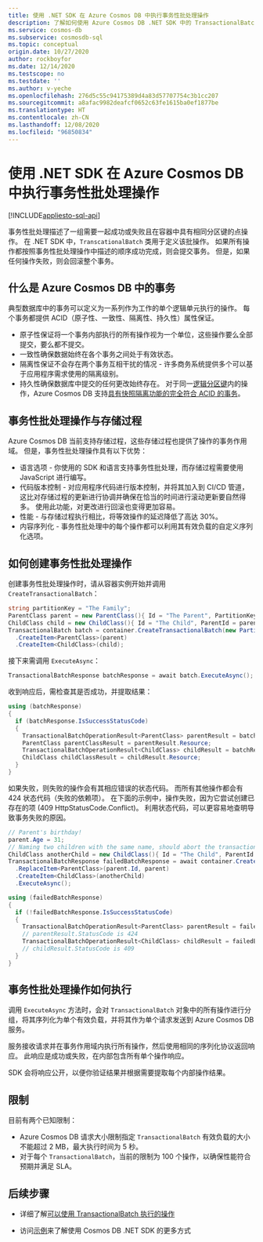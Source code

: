 ```yaml
---
title: 使用 .NET SDK 在 Azure Cosmos DB 中执行事务性批处理操作
description: 了解如何使用 Azure Cosmos DB .NET SDK 中的 TransactionalBatch 来执行一组会成功或失败的点操作。
ms.service: cosmos-db
ms.subservice: cosmosdb-sql
ms.topic: conceptual
origin.date: 10/27/2020
author: rockboyfor
ms.date: 12/14/2020
ms.testscope: no
ms.testdate: ''
ms.author: v-yeche
ms.openlocfilehash: 276d5c55c94175389d4a83d57707754c3b1cc207
ms.sourcegitcommit: a8afac9982deafcf0652c63fe1615ba0ef1877be
ms.translationtype: HT
ms.contentlocale: zh-CN
ms.lasthandoff: 12/08/2020
ms.locfileid: "96850834"
---
```

<!--Verified successfully the snipcode-->
# <a name="transactional-batch-operations-in-azure-cosmos-db-using-the-net-sdk"></a>使用 .NET SDK 在 Azure Cosmos DB 中执行事务性批处理操作
[!INCLUDE[appliesto-sql-api](includes/appliesto-sql-api.md)]

事务性批处理描述了一组需要一起成功或失败且在容器中具有相同分区键的点操作。 在 .NET SDK 中，`TranscationalBatch` 类用于定义该批操作。 如果所有操作都按照事务性批处理操作中描述的顺序成功完成，则会提交事务。 但是，如果任何操作失败，则会回滚整个事务。

## <a name="whats-a-transaction-in-azure-cosmos-db"></a>什么是 Azure Cosmos DB 中的事务

典型数据库中的事务可以定义为一系列作为工作的单个逻辑单元执行的操作。 每个事务都提供 ACID（原子性、一致性、隔离性、持久性）属性保证。

* 原子性保证将一个事务内部执行的所有操作视为一个单位，这些操作要么全部提交，要么都不提交。
* 一致性确保数据始终在各个事务之间处于有效状态。
* 隔离性保证不会存在两个事务互相干扰的情况 - 许多商务系统提供多个可以基于应用程序需求使用的隔离级别。
* 持久性确保数据库中提交的任何更改始终存在。
对于同一[逻辑分区键](partitioning-overview.md)内的操作，Azure Cosmos DB 支持[具有快照隔离功能的完全符合 ACID 的事务](database-transactions-optimistic-concurrency.md)。

## <a name="transactional-batch-operations-vs-stored-procedures"></a>事务性批处理操作与存储过程

Azure Cosmos DB 当前支持存储过程，这些存储过程也提供了操作的事务作用域。 但是，事务性批处理操作具有以下优势：

* 语言选项 - 你使用的 SDK 和语言支持事务性批处理，而存储过程需要使用 JavaScript 进行编写。
* 代码版本控制 - 对应用程序代码进行版本控制，并将其加入到 CI/CD 管道，这比对存储过程的更新进行协调并确保在恰当的时间进行滚动更新要自然得多。 使用此功能，对更改进行回滚也变得更加容易。
* 性能 - 与存储过程执行相比，将等效操作的延迟降低了高达 30%。
* 内容序列化 - 事务性批处理中的每个操作都可以利用其有效负载的自定义序列化选项。

## <a name="how-to-create-a-transactional-batch-operation"></a>如何创建事务性批处理操作

创建事务性批处理操作时，请从容器实例开始并调用 `CreateTransactionalBatch`：

```csharp
string partitionKey = "The Family";
ParentClass parent = new ParentClass(){ Id = "The Parent", PartitionKey = partitionKey, Name = "John", Age = 30 };
ChildClass child = new ChildClass(){ Id = "The Child", ParentId = parent.Id, PartitionKey = partitionKey };
TransactionalBatch batch = container.CreateTransactionalBatch(new PartitionKey(parent.PartitionKey)) 
  .CreateItem<ParentClass>(parent)
  .CreateItem<ChildClass>(child);
```

接下来需调用 `ExecuteAsync`：

```csharp
TransactionalBatchResponse batchResponse = await batch.ExecuteAsync();
```

收到响应后，需检查其是否成功，并提取结果：

```csharp
using (batchResponse)
{
  if (batchResponse.IsSuccessStatusCode)
  {
    TransactionalBatchOperationResult<ParentClass> parentResult = batchResponse.GetOperationResultAtIndex<ParentClass>(0);
    ParentClass parentClassResult = parentResult.Resource;
    TransactionalBatchOperationResult<ChildClass> childResult = batchResponse.GetOperationResultAtIndex<ChildClass>(1);
    ChildClass childClassResult = childResult.Resource;
  }
}
```

如果失败，则失败的操作会有其相应错误的状态代码。 而所有其他操作都会有 424 状态代码（失败的依赖项）。 在下面的示例中，操作失败，因为它尝试创建已存在的项 (409 HttpStatusCode.Conflict)。 利用状态代码，可以更容易地查明导致事务失败的原因。

```csharp
// Parent's birthday!
parent.Age = 31;
// Naming two children with the same name, should abort the transaction
ChildClass anotherChild = new ChildClass(){ Id = "The Child", ParentId = parent.Id, PartitionKey = partitionKey };
TransactionalBatchResponse failedBatchResponse = await container.CreateTransactionalBatch(new PartitionKey(partitionKey))
  .ReplaceItem<ParentClass>(parent.Id, parent)
  .CreateItem<ChildClass>(anotherChild)
  .ExecuteAsync();

using (failedBatchResponse)
{
  if (!failedBatchResponse.IsSuccessStatusCode)
  {
    TransactionalBatchOperationResult<ParentClass> parentResult = failedBatchResponse.GetOperationResultAtIndex<ParentClass>(0);
    // parentResult.StatusCode is 424
    TransactionalBatchOperationResult<ChildClass> childResult = failedBatchResponse.GetOperationResultAtIndex<ChildClass>(1);
    // childResult.StatusCode is 409
  }
}
```

## <a name="how-are-transactional-batch-operations-executed"></a>事务性批处理操作如何执行

调用 `ExecuteAsync` 方法时，会对 `TransactionalBatch` 对象中的所有操作进行分组，将其序列化为单个有效负载，并将其作为单个请求发送到 Azure Cosmos DB 服务。

服务接收请求并在事务作用域内执行所有操作，然后使用相同的序列化协议返回响应。 此响应是成功或失败，在内部包含所有单个操作响应。

SDK 会将响应公开，以便你验证结果并根据需要提取每个内部操作结果。

## <a name="limitations"></a>限制

目前有两个已知限制：

* Azure Cosmos DB 请求大小限制指定 `TransactionalBatch` 有效负载的大小不能超过 2 MB，最大执行时间为 5 秒。
* 对于每个 `TransactionalBatch`，当前的限制为 100 个操作，以确保性能符合预期并满足 SLA。

## <a name="next-steps"></a>后续步骤

* 详细了解[可以使用 TransactionalBatch 执行的操作](https://github.com/Azure/azure-cosmos-dotnet-v3/tree/master/Microsoft.Azure.Cosmos.Samples/Usage/TransactionalBatch)

* 访问[示例](sql-api-dotnet-v3sdk-samples.md)来了解使用 Cosmos DB .NET SDK 的更多方式

<!-- Update_Description: update meta properties, wording update, update link -->